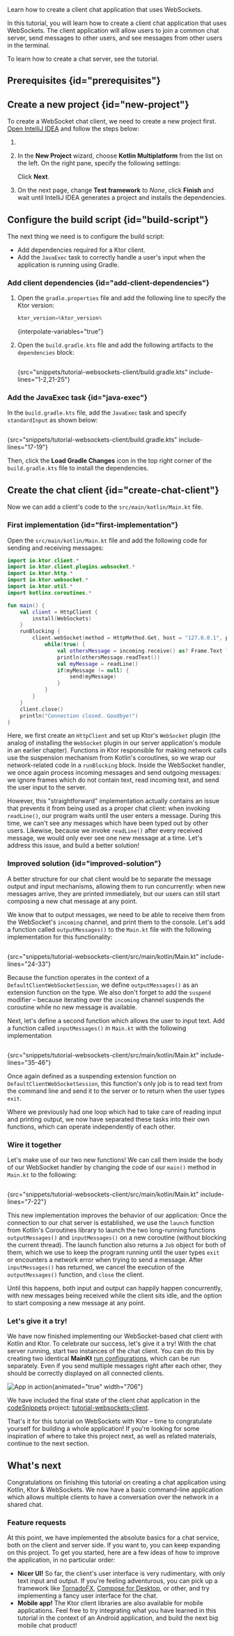 [//]: # (title: Creating a WebSocket chat client)

<show-structure for="chapter" depth="2"/>

<tldr>
<var name="example_name" value="tutorial-websockets-client"/>
<include from="lib.topic" element-id="download_example"/>
</tldr>

<link-summary>
Learn how to create a client chat application that uses WebSockets.
</link-summary>

In this tutorial, you will learn how to create a client chat application that uses WebSockets. The client application will allow users to join a common chat server, send messages to other users, and see messages from other users in the terminal.

To learn how to create a chat server, see the [](creating_web_socket_chat.md) tutorial.

## Prerequisites {id="prerequisites"}
<include from="lib.topic" element-id="client_prerequisites"/>

## Create a new project {id="new-project"}

To create a WebSocket chat client, we need to create a new project first. [Open IntelliJ IDEA](https://www.jetbrains.com/help/idea/run-for-the-first-time.html) and follow
the steps below:

1. <include from="lib.topic" element-id="new_project_idea"/>
2. In the **New Project** wizard, choose **Kotlin Multiplatform** from the list on the left. On the right pane, specify the following settings:
   
   <include from="getting_started_ktor_client.topic" element-id="kotlin_app_settings"/>

   Click **Next**.

3. On the next page, change **Test framework** to _None_, click **Finish** and wait until IntelliJ IDEA generates a project and installs the dependencies.


## Configure the build script {id="build-script"}
The next thing we need is to configure the build script:
- Add dependencies required for a Ktor client.
- Add the `JavaExec` task to correctly handle a user's input when the application is running using Gradle.

### Add client dependencies {id="add-client-dependencies"}

1. Open the `gradle.properties` file and add the following line to specify the Ktor version:
   ```kotlin
   ktor_version=%ktor_version%
   ```
   {interpolate-variables="true"}

   <include from="getting_started_ktor_client.topic" element-id="eap-note"/>

2. Open the `build.gradle.kts` file and add the following artifacts to the `dependencies` block:
   ```kotlin
   ```
   {src="snippets/tutorial-websockets-client/build.gradle.kts" include-lines="1-2,21-25"}


### Add the JavaExec task {id="java-exec"}

In the `build.gradle.kts` file, add the `JavaExec` task and specify `standardInput` as shown below:

```kotlin
```
{src="snippets/tutorial-websockets-client/build.gradle.kts" include-lines="17-19"}

Then, click the **Load Gradle Changes** icon in the top right corner of the `build.gradle.kts` file to install the dependencies.


## Create the chat client {id="create-chat-client"}

Now we can add a client's code to the `src/main/kotlin/Main.kt` file.

### First implementation {id="first-implementation"}

Open the `src/main/kotlin/Main.kt` file and add the following code for sending and receiving messages:

```kotlin
import io.ktor.client.*
import io.ktor.client.plugins.websocket.*
import io.ktor.http.*
import io.ktor.websocket.*
import io.ktor.util.*
import kotlinx.coroutines.*

fun main() {
    val client = HttpClient {
        install(WebSockets)
    }
    runBlocking {
        client.webSocket(method = HttpMethod.Get, host = "127.0.0.1", port = 8080, path = "/chat") {
            while(true) {
                val othersMessage = incoming.receive() as? Frame.Text ?: continue
                println(othersMessage.readText())
                val myMessage = readLine()
                if(myMessage != null) {
                    send(myMessage)
                }
            }
        }
    }
    client.close()
    println("Connection closed. Goodbye!")
}
```

Here, we first create an `HttpClient` and set up Ktor's `WebSocket` plugin (the analog of installing the `WebSocket` plugin in our server application's module in an earlier chapter). Functions in Ktor responsible for making network calls use the suspension mechanism from Kotlin's coroutines, so we wrap our network-related code in a `runBlocking` block. Inside the WebSocket handler, we once again process incoming messages and send outgoing messages: we ignore frames which do not contain text, read incoming text, and send the user input to the server.

However, this "straightforward" implementation actually contains an issue that prevents it from being used as a proper chat client: when invoking `readLine()`, our program waits until the user enters a message. During this time, we can't see any messages which have been typed out by other users. Likewise, because we invoke `readLine()` after every received message, we would only ever see one new message at a time. Let's address this issue, and build a better solution!


### Improved solution {id="improved-solution"}

A better structure for our chat client would be to separate the message output and input mechanisms, allowing them to run concurrently: when new messages arrive, they are printed immediately, but our users can still start composing a new chat message at any point.

We know that to output messages, we need to be able to receive them from the WebSocket's `incoming` channel, and print them to the console. Let's add a function called `outputMessages()` to the `Main.kt` file with the following implementation for this functionality:

```kotlin
```
{src="snippets/tutorial-websockets-client/src/main/kotlin/Main.kt" include-lines="24-33"}

Because the function operates in the context of a `DefaultClientWebSocketSession`, we define `outputMessages()` as an extension function on the type. We also don't forget to add the `suspend` modifier – because iterating over the `incoming` channel suspends the coroutine while no new message is available.

Next, let's define a second function which allows the user to input text. Add a function called `inputMessages()` in `Main.kt` with the following implementation

```kotlin
```
{src="snippets/tutorial-websockets-client/src/main/kotlin/Main.kt" include-lines="35-46"}

Once again defined as a suspending extension function on `DefaultClientWebSocketSession`, this function's only job is to read text from the command line and send it to the server or to return when the user types `exit`.

Where we previously had one loop which had to take care of reading input and printing output, we now have separated these tasks into their own functions, which can operate independently of each other.

### Wire it together

Let's make use of our two new functions! We can call them inside the body of our WebSocket handler by changing the code of our `main()` method in `Main.kt` to the following:

```kotlin
```
{src="snippets/tutorial-websockets-client/src/main/kotlin/Main.kt" include-lines="7-22"}

This new implementation improves the behavior of our application: Once the connection to our chat server is established, we use the `launch` function from Kotlin's Coroutines library to launch the two long-running functions `outputMessages()` and `inputMessages()` on a new coroutine (without blocking the current thread). The launch function also returns a `Job` object for both of them, which we use to keep the program running until the user types `exit` or encounters a network error when trying to send a message. After `inputMessages()` has returned, we cancel the execution of the `outputMessages()` function, and `close` the client.

Until this happens, both input and output can happily happen concurrently, with new messages being received while the client sits idle, and the option to start composing a new message at any point.

### Let's give it a try!

We have now finished implementing our WebSocket-based chat client with Kotlin and Ktor. To celebrate our success, let's give it a try! With the chat server running, start two instances of the chat client. You can do this by creating two identical **MainKt** [run configurations](https://www.jetbrains.com/help/idea/run-debug-configuration.html), which can be run separately. Even if you send multiple messages right after each other, they should be correctly displayed on all connected clients.

![App in action](app_in_action.png){animated="true" width="706"}

We have included the final state of the client chat application in the [codeSnippets](https://github.com/ktorio/ktor-documentation/tree/%ktor_version%/codeSnippets) project: [tutorial-websockets-client](https://github.com/ktorio/ktor-documentation/tree/%ktor_version%/codeSnippets/snippets/tutorial-websockets-client).

That's it for this tutorial on WebSockets with Ktor – time to congratulate yourself for building a whole application! If you're looking for some inspiration of where to take this project next, as well as related materials, continue to the next section.



## What's next

Congratulations on finishing this tutorial on creating a chat application using Kotlin, Ktor & WebSockets. We now have a basic command-line application which allows multiple clients to have a conversation over the network in a shared chat.

### Feature requests

At this point, we have implemented the absolute basics for a chat service, both on the client and server side. If you want to, you can keep expanding on this project. To get you started, here are a few ideas of how to improve the application, in no particular order:

- **Nicer UI!** So far, the client's user interface is very rudimentary, with only text input and output. If you're feeling adventurous, you can pick up a framework like [TornadoFX](https://tornadofx.io/), [Compose for Desktop](https://www.jetbrains.com/lp/compose/), or other, and try implementing a fancy user interface for the chat.
- **Mobile app!** The Ktor client libraries are also available for mobile applications. Feel free to try integrating what you have learned in this tutorial in the context of an Android application, and build the next big mobile chat product!
